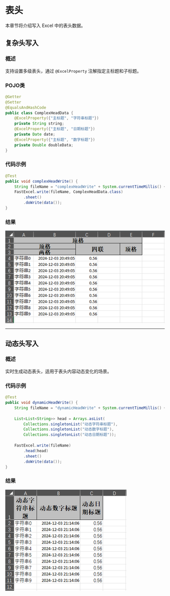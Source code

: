 # 表头
本章节将介绍写入 Excel 中的表头数据。

## 复杂头写入

### 概述
支持设置多级表头，通过 `@ExcelProperty` 注解指定主标题和子标题。

### POJO类
```java
@Getter
@Setter
@EqualsAndHashCode
public class ComplexHeadData {
    @ExcelProperty({"主标题", "字符串标题"})
    private String string;
    @ExcelProperty({"主标题", "日期标题"})
    private Date date;
    @ExcelProperty({"主标题", "数字标题"})
    private Double doubleData;
}
```

### 代码示例
```java
@Test
public void complexHeadWrite() {
    String fileName = "complexHeadWrite" + System.currentTimeMillis() + ".xlsx";
    FastExcel.write(fileName, ComplexHeadData.class)
        .sheet()
        .doWrite(data());
}
```

### 结果
![img](../images/write/complexHeadWrite.png)

---

## 动态头写入

### 概述
实时生成动态表头，适用于表头内容动态变化的场景。

### 代码示例
```java
@Test
public void dynamicHeadWrite() {
    String fileName = "dynamicHeadWrite" + System.currentTimeMillis() + ".xlsx";

    List<List<String>> head = Arrays.asList(
        Collections.singletonList("动态字符串标题"),
        Collections.singletonList("动态数字标题"),
        Collections.singletonList("动态日期标题"));

    FastExcel.write(fileName)
        .head(head)
        .sheet()
        .doWrite(data());
}
```

### 结果
![img](../images/write/dynamicHeadWrite.png)
